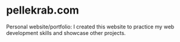 # pellekrab.com

Personal website/portfolio: I created this website to practice my web development skills and showcase other projects.
